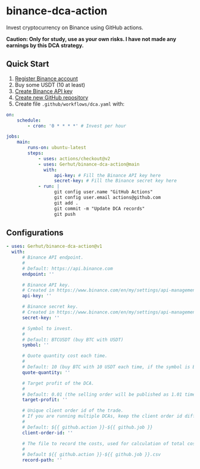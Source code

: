 # binance-dca-action

Invest cryptocurrency on Binance using GitHub actions.

**Caution: Only for study, use as your own risks. I have not made any earnings by this DCA strategy.**

## Quick Start

1. [Register Binance account](https://accounts.binance.com/en/register)
2. Buy some USDT (10 at least)
3. [Create Binance API key](https://www.binance.com/en/my/settings/api-management)
4. [Create new GitHub repository](https://github.com/new)
5. Create file `.github/workflows/dca.yaml` with:

```yaml
on:
    schedule:
        - cron: '0 * * * *' # Invest per hour

jobs:
    main:
        runs-on: ubuntu-latest
        steps:
            - uses: actions/checkout@v2
            - uses: Gerhut/binance-dca-action@main
              with:
                  api-key: # Fill the Binance API key here
                  secret-key: # Fill the Binance secret key here
            - run: |
                  git config user.name "GitHub Actions"
                  git config user.email actions@github.com
                  git add .
                  git commit -m "Update DCA records"
                  git push
```

## Configurations

```yaml
- uses: Gerhut/binance-dca-action@v1
  with:
      # Binance API endpoint.
      #
      # Default: https://api.binance.com
      endpoint: ''

      # Binance API key.
      # Created in https://www.binance.com/en/my/settings/api-management
      api-key: ''

      # Binance secret key.
      # Created in https://www.binance.com/en/my/settings/api-management
      secret-key: ''

      # Symbol to invest.
      #
      # Default: BTCUSDT (buy BTC with USDT)
      symbol: ''

      # Quote quantity cost each time.
      #
      # Default: 10 (buy BTC with 10 USDT each time, if the symbol is BTCUSDT)
      quote-quantity: ''

      # Target profit of the DCA.
      #
      # Default: 0.01 (the selling order will be published as 1.01 times total cost)
      target-profit: ''

      # Unique client order id of the trade.
      # If you are running multiple DCAs, keep the client order id different.
      #
      # Default: ${{ github.action }}-${{ github.job }}
      client-order-id: ''

      # The file to record the costs, used for calculation of total cost.
      #
      # Default ${{ github.action }}-${{ github.job }}.csv
      record-path: ''
```
